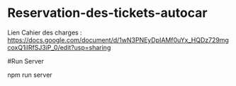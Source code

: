 # Reservation-des-tickets-autocar
Lien Cahier des charges : https://docs.google.com/document/d/1wN3PNEyDpIAMf0uYx_HQDz729mgcoxQ1ilRfSJ3iP_0/edit?usp=sharing





#Run Server

npm run server
